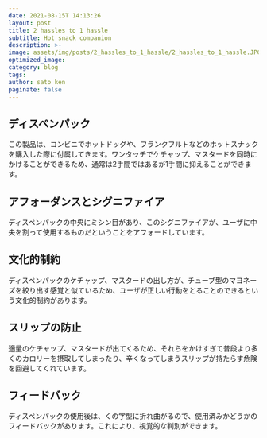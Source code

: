 ```yaml
---
date: 2021-08-15T 14:13:26
layout: post
title: 2 hassles to 1 hassle
subtitle: Hot snack companion
description: >-
image: assets/img/posts/2_hassles_to_1_hassle/2_hassles_to_1_hassle.JPG
optimized_image: 
category: blog
tags: 
author: sato ken
paginate: false
---
```


## ディスペンパック

この製品は、コンビニでホットドッグや、フランクフルトなどのホットスナックを購入した際に付属してきます。ワンタッチでケチャップ、マスタードを同時にかけることができるため、通常は2手間ではあるが1手間に抑えることができます。

## アフォーダンスとシグニファイア

ディスペンパックの中央にミシン目があり、このシグニファイアが、ユーザに中央を割って使用するものだということをアフォードしています。

## 文化的制約

ディスペンパックのケチャップ、マスタードの出し方が、チューブ型のマヨネーズを絞り出す感覚と似ているため、ユーザが正しい行動をとることのできるという文化的制約があります。

## スリップの防止

適量のケチャップ、マスタードが出てくるため、それらをかけすぎて普段より多くのカロリーを摂取してしまったり、辛くなってしまうスリップが持たらす危険を回避してくれています。

## フィードバック

ディスペンパックの使用後は、くの字型に折れ曲がるので、使用済みかどうかのフィードバックがあります。これにより、視覚的な判別ができます。